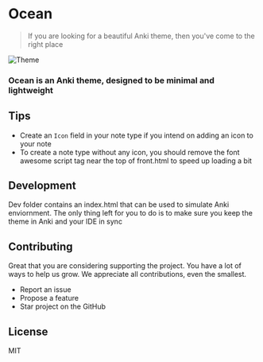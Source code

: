 # Ocean

> If you are looking for a beautiful Anki theme, then you've come to the right place

![Theme](../assets/Theme.png)

### Ocean is an Anki theme, designed to be minimal and lightweight

## Tips
- Create an `Icon` field in your note type if you intend on adding an icon to your note
- To create a note type without any icon, you should remove the font awesome script tag near the top of front.html to speed up loading a bit

## Development
Dev folder contains an index.html that can be used to simulate Anki enviornment. The only thing left for you to do is to make sure you keep the theme in Anki and your IDE in sync

## Contributing

Great that you are considering supporting the project. You have a lot of ways to help us grow. We appreciate all contributions, even the smallest.

- Report an issue
- Propose a feature
- Star project on the GitHub

## License

MIT
